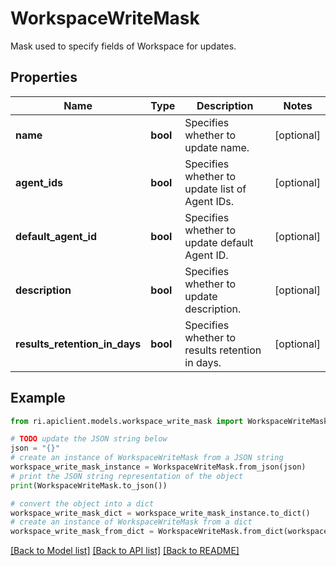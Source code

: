 # WorkspaceWriteMask

Mask used to specify fields of Workspace for updates.

## Properties

Name | Type | Description | Notes
------------ | ------------- | ------------- | -------------
**name** | **bool** | Specifies whether to update name. | [optional] 
**agent_ids** | **bool** | Specifies whether to update list of Agent IDs. | [optional] 
**default_agent_id** | **bool** | Specifies whether to update default Agent ID. | [optional] 
**description** | **bool** | Specifies whether to update description. | [optional] 
**results_retention_in_days** | **bool** | Specifies whether to results retention in days. | [optional] 

## Example

```python
from ri.apiclient.models.workspace_write_mask import WorkspaceWriteMask

# TODO update the JSON string below
json = "{}"
# create an instance of WorkspaceWriteMask from a JSON string
workspace_write_mask_instance = WorkspaceWriteMask.from_json(json)
# print the JSON string representation of the object
print(WorkspaceWriteMask.to_json())

# convert the object into a dict
workspace_write_mask_dict = workspace_write_mask_instance.to_dict()
# create an instance of WorkspaceWriteMask from a dict
workspace_write_mask_from_dict = WorkspaceWriteMask.from_dict(workspace_write_mask_dict)
```
[[Back to Model list]](../README.md#documentation-for-models) [[Back to API list]](../README.md#documentation-for-api-endpoints) [[Back to README]](../README.md)

